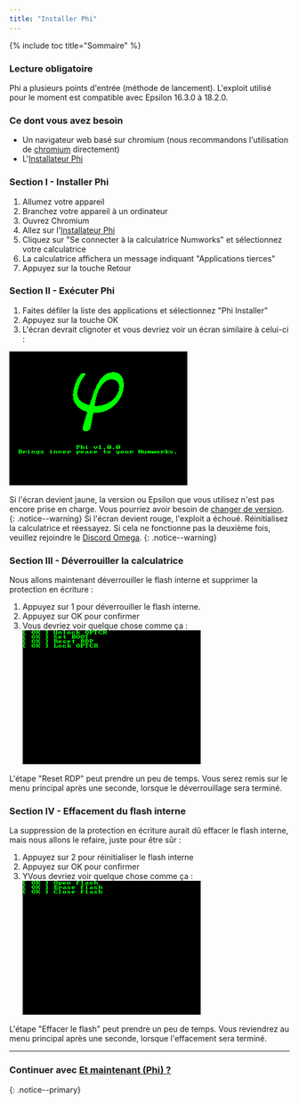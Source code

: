 ```yaml
---
title: "Installer Phi"
---
```


{% include toc title="Sommaire" %}

### Lecture obligatoire

Phi a plusieurs points d'entrée (méthode de lancement).
L'exploit utilisé pour le moment est compatible avec Epsilon 16.3.0 à 18.2.0.

### Ce dont vous avez besoin

- Un navigateur web basé sur chromium (nous recommandons l'utilisation de [chromium](https://www.chromium.org/chromium-projects/) directement)
- L'[Installateur Phi](https://phi.getomega.dev/)

### Section I - Installer Phi

1. Allumez votre appareil
2. Branchez votre appareil à un ordinateur
3. Ouvrez Chromium
4. Allez sur l'[Installateur Phi](https://phi.getomega.dev/)
5. Cliquez sur "Se connecter à la calculatrice Numworks" et sélectionnez votre calculatrice
6. La calculatrice affichera un message indiquant "Applications tierces"
7. Appuyez sur la touche Retour

### Section II - Exécuter Phi

1. Faites défiler la liste des applications et sélectionnez "Phi Installer"
2. Appuyez sur la touche OK
3. L'écran devrait clignoter et vous devriez voir un écran similaire à celui-ci :

![Phi launch screen](images/screenshots/phi-launch.png)

Si l'écran devient jaune, la version ou Epsilon que vous utilisez n'est pas encore prise en charge. Vous pourriez avoir besoin de [changer de version](check-version-change-eligibility).
{: .notice--warning}
Si l'écran devient rouge, l'exploit a échoué. Réinitialisez la calculatrice et réessayez. Si cela ne fonctionne pas la deuxième fois, veuillez rejoindre le [Discord Omega](https://discord.gg/X2TWhh9).
{: .notice--warning}

### Section III - Déverrouiller la calculatrice

Nous allons maintenant déverrouiller le flash interne et supprimer la protection en écriture :

1. Appuyez sur 1 pour déverrouiller le flash interne.
2. Appuyez sur OK pour confirmer
3. Vous devriez voir quelque chose comme ça :
![Phi unlock screen](images/screenshots/phi-unlock.png)

L'étape "Reset RDP" peut prendre un peu de temps. Vous serez remis sur le menu principal après une seconde, lorsque le déverrouillage sera terminé.

### Section IV - Effacement du flash interne

La suppression de la protection en écriture aurait dû effacer le flash interne, mais nous allons le refaire, juste pour être sûr :

1. Appuyez sur 2 pour réinitialiser le flash interne
2. Appuyez sur OK pour confirmer
3. YVous devriez voir quelque chose comme ça :
![Phi erase screen](images/screenshots/phi-erase.png)

L'étape "Effacer le flash" peut prendre un peu de temps. Vous reviendrez au menu principal après une seconde, lorsque l'effacement sera terminé.

___

### Continuer avec [Et maintenant (Phi) ?](phi-now-what)
{: .notice--primary}
